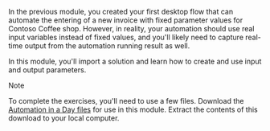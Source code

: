 In the previous module, you created your first desktop flow that can automate the entering of a new invoice with fixed parameter values for Contoso Coffee shop. However, in reality, your automation should use real input variables instead of fixed values, and you'll likely need to capture real-time output from the automation running result as well.

In this module, you'll import a solution and learn how to create and use input and output parameters.

> [!NOTE]
> To complete the exercises, you'll need to use a few
> files. Download the [Automation in a Day files](https://pahandsonlab.blob.core.windows.net/documents/AutomationIAD-Learn-student-files.zip)
> for use in this module. Extract the contents of this download to your local computer.
